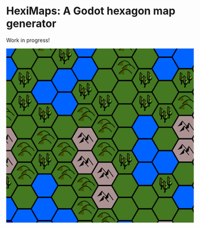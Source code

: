 # HexiMaps: A Godot hexagon map generator
Work in progress!

![IMG1](https://raw.githubusercontent.com/Liagson/HexiMaps/master/WorldSample.PNG)
